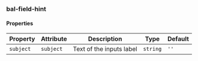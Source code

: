### bal-field-hint


#### Properties

| Property  | Attribute | Description              | Type     | Default |
| --------- | --------- | ------------------------ | -------- | ------- |
| `subject` | `subject` | Text of the inputs label | `string` | `''`    |

